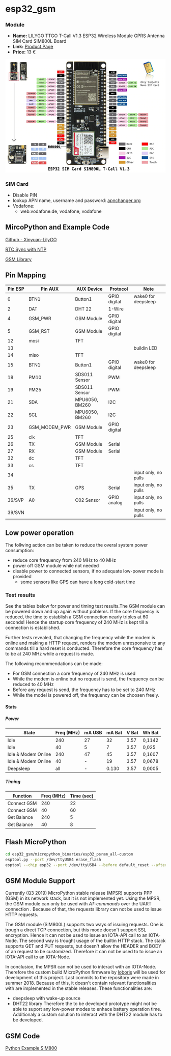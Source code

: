 # esp32_gsm


### Module
 - **Name:**   LILYGO TTGO T-Call V1.3 ESP32 Wireless Module GPRS Antenna SIM Card SIM800L Board
 - **Link:**   [Product Page](https://www.banggood.com/LILYGO-TTGO-T-Call-V1_3-ESP32-Wireless-Module-GPRS-Antenna-SIM-Card-SIM800L-Board-p-1527048.html)
 - **Price:**   13 €   
 
![Pinout](/media/TTGO-T-call-Pinout.jpg)


### SIM Card
- Disable PIN
- lookup APN name, username and password: [apnchanger.org](https://wiki.apnchanger.org/Germany#Vodafone)
- Vodafone:
	- web.vodafone.de, vodafone, vodafone


## MircoPython and Example Code
[Github - Xinyuan-LilyGO](https://github.com/Xinyuan-LilyGO/TTGO-T-Call/tree/master/examples/MicroPython_LoBo)


[RTC Sync with NTP](https://github.com/loboris/MicroPython_ESP32_psRAM_LoBo/wiki/rtc)

[GSM Library](https://github.com/loboris/MicroPython_ESP32_psRAM_LoBo/wiki/gsm)


## Pin Mapping
|Pin ESP| Pin AUX|AUX Device|Protocol|Note|
|---    |---     |---       |---     |--- |
|0 |BTN1 |Button1|GPIO digital |wake0 for deepsleep |
|2 |DAT |DHT 22 |1-Wire| |
|4 |GSM_PWR |GSM Module |GPIO digital| |
|5 |GSM_RST |GSM Module |GPIO digital| |
|12 |mosi |TFT | | |
|13 | | | |buildin LED |
|14 |miso |TFT | | |
|15 |BTN1 |Button1|GPIO digital |wake0 for deepsleep |
|18 |PM10 |SDS011 Sensor |PWM | |
|19 |PM25 |SDS011 Sensor |PWM | |
|21 |SDA |MPU6050, BM260 |I2C | |
|22 |SCL |MPU6050, BM260 |I2C | |
|23 |GSM_MODEM_PWR |GSM Module |GPIO digital| |
|25 |clk |TFT | | |
|26 |TX |GSM Module |Serial | |
|27 |RX |GSM Module |Serial | |
|32 |dc |TFT | | |
|33 |cs |TFT | | |
|34 | | | |input only, no pulls|
|35 |TX |GPS |Serial |input only, no pulls |
|36/SVP |A0 |C02 Sensor |GPIO analog|input only, no pulls |
|39/SVN | | | |input only, no pulls |


## Low power operation
The follwing action can be taken to reduce the overal system power consumption:
 - reduce core frequency from 240 MHz to 40 MHz
 - power off GSM module while not needed
 - disable power to connected sensors, if no adequate low-power mode is provided
     - some sensors like GPS can have a long cold-start time 

### Test results
See the tables below for power and timing test results.The GSM module can be powered down and up again without poblems. If the core frequency is reduced, the time to establish a GSM connection nearly triples at 60 seconds! Hence the startup core frequency of 240 MHz is kept till a connection is established.

Further tests revealed, that changing the frequency while the modem is online and making a HTTP request, renders the modem unresponsive to any commands till a hard reset is conducted. Therefore the core frequency has to be at 240 MHz while a request is made.

The following recommendations can be made:
 - For GSM connection a core frequency of 240 MHz is used
 - While the modem is online but no request is send, the frequency can be reduced to 40 MHz
 - Before any request is send, the frequency has to be set to 240 MHz
 - While the model is powered off, the frequency can be choosen freely.


#### Stats
##### Power
|State|Freq (MHz)|mA USB| mA Bat|V Bat|Wh Bat|
|---  |---       |---   |---    |---  |---   |
|Idle|240|27|32|3.57|0,1142|
|Idle|40|5|7|3.57|0,025|
|Idle & Modem Online|240|47|45|3.57|0,1607|
|Idle & Modem Online|40|-|19|3.57|0,0678|
|Deepsleep|all|-|0.130|3.57|0,0005|


##### Timing
|Function|Freq (MHz)|Time (sec)|
|---     |---       |---       |
|Connect GSM|240|22|
|Connect GSM|40|60|
|Get Balance|240|5|
|Get Balance|40|8|



## Flash MicroPython
```bash
cd esp32_gsm/micropython_binaries/esp32_psram_all-custom
esptool.py --port /dev/ttyUSB4 erase_flash
esptool --chip esp32 --port /dev/ttyUSB4 --before default_reset --after no_reset write_flash -z --flash_mode dio --flash_freq 40m --flash_size detect 0x1000 bootloader/bootloader.bin 0xf000 phy_init_data.bin 0x10000 MicroPython.bin 0x8000 partitions_mpy.bin
```

## GSM Module Support
Currently (Q3 2019) MicroPython stable release (MPSR) supports PPP (GSM) in its network stack, but it is not implemented yet. Using the MPSR, the GSM module can only be used with *AT-commands* over the UART connection
. Because of that, the requests library can not be used to issue HTTP requests.

The GSM module (SIM800L) supports two ways of issuing requests. One is trough a direct TCP connection, but this mode doesn't support SSL encryption. Hence it can not be used to issue an IOTA-API call to an IOTA-Node.
The second way is trought usage of the builtin HTTP stack. The stack supports GET and PUT requests, but doesn't allow the HEADER and BODY of an request to be customized. Therefore it can not be used to to issue an IOTA-API call to an IOTA-Node.

In conclusion, the MPSR can not be used to interact with an IOTA-Node. Therefore the custom build MicroPython firmware by [loboris](https://github.com/loboris/MicroPython_ESP32_psRAM_LoBo/wiki/gsm) will be used for development of this project. Last commits to the repository were made in summer 2018. Because of this, it doesn't contain relevant functionalities with are implemented in the stable releases. These functionalities are:
 - deepsleep with wake-up source 
 - DHT22 library
Therefore the to be developed prototype might not be able to suport any low-power modes to enhace battery operation time. Additionaly a custom solution to interact with the DHT22 module has to be developed. 

## GSM Code
[Python Example SIM800](http://www.python-exemplary.com/index_en.php?inhalt_links=navigation_en.inc.php&inhalt_mitte=raspi/en/gsm.inc.php)
